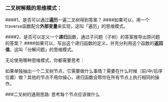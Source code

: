 ### **二叉树解题的思维模式**：

####1、是否可以通过**遍历**一遍二叉树得到答案？
####如果可以，用一个traverse函数配合**外部变量**来实现，这叫「遍历」的思维模式。

####2、是否可以定义一个**递归**函数，通过子问题（子树）的答案推导出原问题的答案？
####如果可以，写出这个递归函数的定义，并充分利用这个函数的**返回值**，这叫「分解问题」的思维模式。

无论使用哪种思维模式，你都需要思考：

如果单独抽出一个二叉树节点，它需要做什么事情？需要在什么时候（前/中/后序位置）做？其他的节点不用你操心，递归函数会帮你在所有节点上执行相同的操作。

###二叉树的通用思路:
思考每个节点应该做什么
